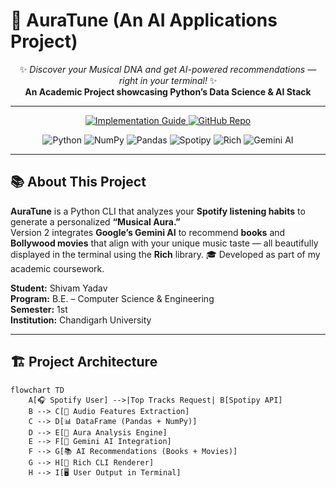 # 🎵 AuraTune (An AI Applications Project)

<div align="center">

✨ *Discover your Musical DNA and get AI-powered recommendations — right in your terminal!* ✨  
**An Academic Project showcasing Python’s Data Science & AI Stack**

---

<p align="center">
  <a href="IMPLEMENTATION_GUIDE.md">
    <img src="https://img.shields.io/badge/Implementation_Guide-D90429?style=for-the-badge&logo=book&logoColor=white" alt="Implementation Guide">
  </a>
  <a href="https://github.com/codexshivam/auratune">
    <img src="https://img.shields.io/badge/GitHub_Repo-181717?style=for-the-badge&logo=github&logoColor=white" alt="GitHub Repo">
  </a>
</p>

<p align="center">
  <img src="https://img.shields.io/badge/Python-3776AB?style=for-the-badge&logo=python&logoColor=white" alt="Python">
  <img src="https://img.shields.io/badge/NumPy-013243?style=for-the-badge&logo=numpy&logoColor=white" alt="NumPy">
  <img src="https://img.shields.io/badge/Pandas-150458?style=for-the-badge&logo=pandas&logoColor=white" alt="Pandas">
  <img src="https://img.shields.io/badge/Spotipy-1DB954?style=for-the-badge&logo=spotify&logoColor=white" alt="Spotipy">
  <img src="https://img.shields.io/badge/Rich-F37736?style=for-the-badge&logo=python&logoColor=white" alt="Rich">
  <img src="https://img.shields.io/badge/Gemini_AI-4285F4?style=for-the-badge&logo=google&logoColor=white" alt="Gemini AI">
</p>

</div>

---

## 📚 About This Project

**AuraTune** is a Python CLI that analyzes your **Spotify listening habits** to generate a personalized **“Musical Aura.”**  
Version 2 integrates **Google’s Gemini AI** to recommend **books** and **Bollywood movies** that align with your unique music taste — all beautifully displayed in the terminal using the **Rich** library. 🎓 Developed as part of my academic coursework.

**Student:** Shivam Yadav  
**Program:** B.E. – Computer Science & Engineering  
**Semester:** 1st  
**Institution:** Chandigarh University  

---

## 🏗️ Project Architecture

```mermaid
flowchart TD
    A[🎧 Spotify User] -->|Top Tracks Request| B[Spotipy API]
    B --> C[🎵 Audio Features Extraction]
    C --> D[📊 DataFrame (Pandas + NumPy)]
    D --> E[🧠 Aura Analysis Engine]
    E --> F[🤖 Gemini AI Integration]
    F --> G[📚 AI Recommendations (Books + Movies)]
    G --> H[🎨 Rich CLI Renderer]
    H --> I[🖥️ User Output in Terminal]
